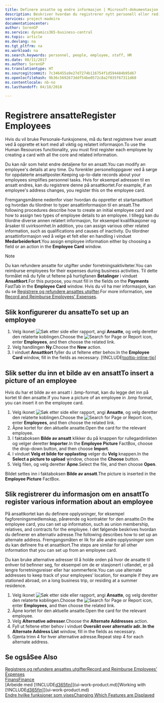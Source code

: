 ```yaml
---
title: Definere ansatte og endre informasjon | Microsoft-dokumentasjon
description: Beskriver hvordan du registrerer nytt personell eller redigerer informasjon om eksisterende ansatte.
services: project-madeira
documentationcenter: 
author: SorenGP
ms.service: dynamics365-business-central
ms.topic: article
ms.devlang: na
ms.tgt_pltfrm: na
ms.workload: na
ms.search.keywords: personnel, people, employee, staff, HR
ms.date: 08/11/2017
ms.author: SorenGP
ms.translationtype: HT
ms.sourcegitcommit: 7c346455a9e27d7274b116754f1d594484b95d67
ms.openlocfilehash: 9b36c5692673ddf54be0572c8a2f035f67311d60
ms.contentlocale: nb-no
ms.lasthandoff: 04/18/2018

---
```

# <a name="register-employees"></a><span data-ttu-id="ed1f7-103">Registrere ansatte</span><span class="sxs-lookup"><span data-stu-id="ed1f7-103">Register Employees</span></span>
<span data-ttu-id="ed1f7-104">Hvis du vil bruke Personale-funksjonene, må du først registrere hver ansatt ved å opprette et kort med all viktig og relatert informasjon.</span><span class="sxs-lookup"><span data-stu-id="ed1f7-104">To use the Human Resources functionality, you must first register each employee by creating a card with all the core and related information.</span></span>

<span data-ttu-id="ed1f7-105">Du kan når som helst endre detaljene for en ansatt.</span><span class="sxs-lookup"><span data-stu-id="ed1f7-105">You can modify an employee's details at any time.</span></span> <span data-ttu-id="ed1f7-106">Du forenkler personelloppgaver ved å sørge for oppdaterte ansattposter.</span><span class="sxs-lookup"><span data-stu-id="ed1f7-106">Keeping up-to-date records about your employees simplifies personnel tasks.</span></span> <span data-ttu-id="ed1f7-107">Hvis for eksempel adressen til en ansatt endres, kan du registrere denne på ansattkortet.</span><span class="sxs-lookup"><span data-stu-id="ed1f7-107">For example, if an employee's address changes, you register this on the employee card.</span></span>

<span data-ttu-id="ed1f7-108">Fremgangsmåtene nedenfor viser hvordan du oppretter et startansattkort og hvordan du tilordner to typer ansattinformasjon til en ansatt.</span><span class="sxs-lookup"><span data-stu-id="ed1f7-108">The following procedures describe how to create an initial employee card and how to assign two types of employee details to an employee.</span></span> <span data-ttu-id="ed1f7-109">I tillegg kan du tilordne diverse annen relatert informasjon, for eksempel kvalifikasjoner og årsaker til uvirksomhet.</span><span class="sxs-lookup"><span data-stu-id="ed1f7-109">In addition, you can assign various other related information, such as qualifications and causes of inactivity.</span></span> <span data-ttu-id="ed1f7-110">Du tilordner ansattinformasjon ved å velge et felt eller en handling i vinduet **Medarbeiderkort**.</span><span class="sxs-lookup"><span data-stu-id="ed1f7-110">You assign employee information either by choosing a field or an action in the **Employee Card** window.</span></span>

> [!NOTE]  
> <span data-ttu-id="ed1f7-111">Du kan refundere ansatte for utgifter under forretningsaktiviteter.</span><span class="sxs-lookup"><span data-stu-id="ed1f7-111">You can reimburse employees for their expenses during business activities.</span></span> <span data-ttu-id="ed1f7-112">Til dette formålet må du fylle ut feltene på hurtigfanen **Betalinger** i vinduet **Ansattkort**.</span><span class="sxs-lookup"><span data-stu-id="ed1f7-112">For this purpose, you must fill in the fields on the **Payments** FastTab in the **Employee Card** window.</span></span> <span data-ttu-id="ed1f7-113">Hvis du vil ha mer informasjon, kan du se [Registrere og refundere ansattes utgifter](finance-how-record-reimburse-employee-expenses.md).</span><span class="sxs-lookup"><span data-stu-id="ed1f7-113">For more information, see [Record and Reimburse Employees' Expenses](finance-how-record-reimburse-employee-expenses.md).</span></span>

## <a name="to-set-up-an-employee"></a><span data-ttu-id="ed1f7-114">Slik konfigurerer du ansatte</span><span class="sxs-lookup"><span data-stu-id="ed1f7-114">To set up an employee</span></span>
1. <span data-ttu-id="ed1f7-115">Velg ikonet ![Søk etter side eller rapport](media/ui-search/search_small.png "Søk etter side eller rapport"), angi **Ansatte**, og velg deretter den relaterte koblingen.</span><span class="sxs-lookup"><span data-stu-id="ed1f7-115">Choose the ![Search for Page or Report](media/ui-search/search_small.png "Search for Page or Report icon") icon, enter **Employees**, and then choose the related link.</span></span>
2. <span data-ttu-id="ed1f7-116">Velg handlingen **Ny**.</span><span class="sxs-lookup"><span data-stu-id="ed1f7-116">Choose the **New** action.</span></span>
3. <span data-ttu-id="ed1f7-117">I vinduet **Ansattkort** fyller du ut feltene etter behov.</span><span class="sxs-lookup"><span data-stu-id="ed1f7-117">In the **Employee Card** window, fill in the fields as necessary.</span></span> [!INCLUDE[tooltip-inline-tip](includes/tooltip-inline-tip_md.md)]

## <a name="to-insert-a-picture-of-an-employee"></a><span data-ttu-id="ed1f7-118">Slik setter du inn et bilde av en ansatt</span><span class="sxs-lookup"><span data-stu-id="ed1f7-118">To insert a picture of an employee</span></span>
<span data-ttu-id="ed1f7-119">Hvis du har et bilde av en ansatt i .bmp-format, kan du legge det inn på kortet til den ansatte.</span><span class="sxs-lookup"><span data-stu-id="ed1f7-119">If you have a picture of an employee in .bmp format, you can insert it on the employee card.</span></span>

1. <span data-ttu-id="ed1f7-120">Velg ikonet ![Søk etter side eller rapport](media/ui-search/search_small.png "Søk etter side eller rapport"), angi **Ansatte**, og velg deretter den relaterte koblingen.</span><span class="sxs-lookup"><span data-stu-id="ed1f7-120">Choose the ![Search for Page or Report](media/ui-search/search_small.png "Search for Page or Report icon") icon, enter **Employees**, and then choose the related link.</span></span>
2. <span data-ttu-id="ed1f7-121">Åpne kortet for den aktuelle ansatte.</span><span class="sxs-lookup"><span data-stu-id="ed1f7-121">Open the card for the relevant employee.</span></span>
3. <span data-ttu-id="ed1f7-122">I faktaboksen **Bilde av ansatt** klikker du på knappen for rullegardinlisten og velger deretter **Importer**.</span><span class="sxs-lookup"><span data-stu-id="ed1f7-122">In the **Employee Picture** FactBox, choose the drop-down button, and then choose **Import**.</span></span>
4. <span data-ttu-id="ed1f7-123">I vinduet **Velg et bilde for opplasting** velger du **Velg** knappen.</span><span class="sxs-lookup"><span data-stu-id="ed1f7-123">In the **Select a picture to upload** window, choose the **Choose** button.</span></span>
5. <span data-ttu-id="ed1f7-124">Velg filen, og velg deretter **Åpne**.</span><span class="sxs-lookup"><span data-stu-id="ed1f7-124">Select the file, and then choose **Open**.</span></span>

<span data-ttu-id="ed1f7-125">Bildet settes inn i faktaboksen **Bilde av ansatt**.</span><span class="sxs-lookup"><span data-stu-id="ed1f7-125">The picture is inserted in the **Employee Picture** FactBox.</span></span>

## <a name="to-register-various-information-about-an-employee"></a><span data-ttu-id="ed1f7-126">Slik registrerer du informasjon om en ansatt</span><span class="sxs-lookup"><span data-stu-id="ed1f7-126">To register various information about an employee</span></span>
<span data-ttu-id="ed1f7-127">På ansattkortet kan du definere opplysninger, for eksempel fagforeningsmedlemskap, pårørende og kontrakter for den ansatte.</span><span class="sxs-lookup"><span data-stu-id="ed1f7-127">On the employee card, you can set up information, such as union membership, relatives, and contracts for the employee.</span></span> <span data-ttu-id="ed1f7-128">I det følgende beskrives hvordan du definerer en alternativ adresse.</span><span class="sxs-lookup"><span data-stu-id="ed1f7-128">The following describes how to set up an alternate address.</span></span> <span data-ttu-id="ed1f7-129">Fremgangsmåten er lik for alle andre opplysninger som du kan definere fra et ansattkort.</span><span class="sxs-lookup"><span data-stu-id="ed1f7-129">The steps are similar for all other information that you can set up from an employee card.</span></span>

<span data-ttu-id="ed1f7-130">Du kan bruke alternative adresser til å holde orden på hvor de ansatte til enhver tid befinner seg, for eksempel om de er stasjonert i utlandet, er på lengre forretningsreiser eller har sommerferie.</span><span class="sxs-lookup"><span data-stu-id="ed1f7-130">You can use alternate addresses to keep track of your employees’ location, for example if they are stationed abroad, on a long business trip, or residing at a summer residence.</span></span>

1. <span data-ttu-id="ed1f7-131">Velg ikonet ![Søk etter side eller rapport](media/ui-search/search_small.png "Søk etter side eller rapport"), angi **Ansatte**, og velg deretter den relaterte koblingen.</span><span class="sxs-lookup"><span data-stu-id="ed1f7-131">Choose the ![Search for Page or Report](media/ui-search/search_small.png "Search for Page or Report icon") icon, enter **Employees**, and then choose the related link.</span></span>
2. <span data-ttu-id="ed1f7-132">Åpne kortet for den aktuelle ansatte.</span><span class="sxs-lookup"><span data-stu-id="ed1f7-132">Open the card for the relevant employee.</span></span>
3. <span data-ttu-id="ed1f7-133">Velg **Alternative adresser**.</span><span class="sxs-lookup"><span data-stu-id="ed1f7-133">Choose the **Alternate Addresses** action.</span></span>
4. <span data-ttu-id="ed1f7-134">Fyll ut feltene etter behov i vinduet **Oversikt over alternativ adr.**.</span><span class="sxs-lookup"><span data-stu-id="ed1f7-134">**In the Alternate Address List** window, fill in the fields as necessary.</span></span>
5. <span data-ttu-id="ed1f7-135">Gjenta trinn 4 for hver alternative adresse.</span><span class="sxs-lookup"><span data-stu-id="ed1f7-135">Repeat step 4 for each alternate address.</span></span>

## <a name="see-also"></a><span data-ttu-id="ed1f7-136">Se også</span><span class="sxs-lookup"><span data-stu-id="ed1f7-136">See Also</span></span>
[<span data-ttu-id="ed1f7-137">Registrere og refundere ansattes utgifter</span><span class="sxs-lookup"><span data-stu-id="ed1f7-137">Record and Reimburse Employees' Expenses</span></span>](finance-how-record-reimburse-employee-expenses.md)  
[<span data-ttu-id="ed1f7-138">Finans</span><span class="sxs-lookup"><span data-stu-id="ed1f7-138">Finance</span></span>](finance.md)  
<span data-ttu-id="ed1f7-139">[Arbeide med [!INCLUDE[d365fin](includes/d365fin_md.md)]](ui-work-product.md)</span><span class="sxs-lookup"><span data-stu-id="ed1f7-139">[Working with [!INCLUDE[d365fin](includes/d365fin_md.md)]](ui-work-product.md)</span></span>  
[<span data-ttu-id="ed1f7-140">Endre hvilke funksjoner som vises</span><span class="sxs-lookup"><span data-stu-id="ed1f7-140">Changing Which Features are Displayed</span></span>](ui-experiences.md)


